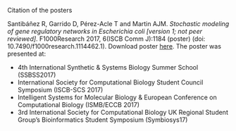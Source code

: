 Citation of the posters

Santibáñez R, Garrido D, Pérez-Acle T and Martin AJM. *Stochastic modeling of gene regulatory networks in Escherichia coli [version 1; not peer reviewed]*. F1000Research 2017, 6(ISCB Comm J):1184 (poster) (doi: 10.7490/f1000research.1114462.1). Download poster [here](https://f1000research.com/posters/6-1184).
The poster was presented at:

* 4th International Synthetic & Systems Biology Summer School (SSBSS2017)
* International Society for Computational Biology Student Council Symposium (ISCB-SCS 2017)
* Intelligent Systems for Molecular Biology & European Conference on Computational Biology (ISMB/ECCB 2017)
* 3rd International Society for Computational Biology UK Regional Student Group’s Bioinformatics Student Symposium (Symbiosys17)
